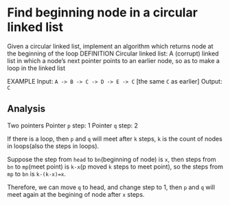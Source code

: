 # Find beginning node in a circular linked list

Given a circular linked list, implement an algorithm which returns node at the beginning of the loop 
DEFINITION
Circular linked list: A (corrupt) linked list in which a node’s next pointer points to an earlier node, so as to make a loop in the linked list 

EXAMPLE
Input: `A -> B -> C -> D -> E -> C` [the same `C` as earlier]
Output: `C`

## Analysis

Two pointers
Pointer `p` step: 1
Pointer `q` step: 2

If there is a loop, then `p` and `q` will meet after `k` steps, `k` is the count of nodes in loops(also the steps in loops).

Suppose the step from `head` to `bn`(beginning of node) is `x`, then steps from `bn` to `mp`(meet point) is `k-x`(p moved `k` steps to meet point), so the steps from `mp` to `bn` is `k-(k-x)=x`.

Therefore, we can move `q` to head, and change step to 1, then `p` and `q` will meet again at the begining of node after `x` steps.

